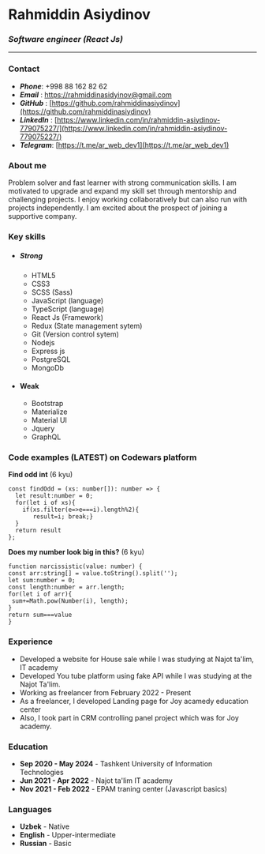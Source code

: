 # Rahmiddin Asiydinov 
### _Software engineer (React Js)_
---
### **Contact**
* **_Phone_**: +998 88 162 82 62
* **_Email_** : [https://rahmiddinasidyinov@gmail.com](https://rahmiddinasidyinov@gmail.com)
* **_GitHub_** : [https://github.com/rahmiddinasiydinov](https://github.com/rahmiddinasiydinov)
* **_LinkedIn_** : [https://www.linkedin.com/in/rahmiddin-asiydinov-779075227/](https://www.linkedin.com/in/rahmiddin-asiydinov-779075227/)
* **_Telegram_**: [https://t.me/ar_web_dev1](https://t.me/ar_web_dev1)
### About me
Problem solver and fast learner with strong communication skills. I am motivated to upgrade and expand my skill set through mentorship and challenging projects. I enjoy working collaboratively but can also run with projects independently. I am excited about the prospect of joining a supportive company.
### Key skills
   * ##### **Strong**
     * HTML5
     * CSS3
     * SCSS (Sass) 
     * JavaScript (language)
     * TypeScript (language)
     * React Js (Framework)
     * Redux (State management sytem)
     * Git (Version control sytem)
     * Nodejs
     * Express js
     * PostgreSQL
     * MongoDb
  * #### Weak
    * Bootstrap
    * Materialize
    * Material UI
    * Jquery
    * GraphQL





### Code examples (LATEST) on Codewars platform
  **Find odd int** (6 kyu)
```
const findOdd = (xs: number[]): number => {
  let result:number = 0;
  for(let i of xs){
    if(xs.filter(e=>e===i).length%2){
       result=i; break;}
  }
  return result
};
```
  **Does my number look big in this?** (6 kyu)
  ```
  function narcissistic(value: number) {
  const arr:string[] = value.toString().split('');
  let sum:number = 0;
  const length:number = arr.length;
for(let i of arr){
   sum+=Math.pow(Number(i), length);
}
  return sum===value
}
  ```
  
### Experience
 * Developed a website for House sale while I was studying at Najot ta'lim, IT academy
 * Developed You tube platform using fake API while I was studying at the Najot Ta'lim.
 * Working as freelancer from February 2022 - Present
 * As a freelancer, I developed Landing page for Joy acamedy education center 
 * Also, I took part in CRM controlling panel project which was for Joy academy.


### Education
   *  **Sep 2020 - May 2024** - Tashkent University of Information Technologies
   *  **Jun 2021 - Apr 2022** - Najot ta'lim IT academy
   *  **Nov 2021 - Feb 2022** - EPAM traning center (Javascript basics)


### Languages
* **Uzbek** - Native
* **English** - Upper-intermediate
* **Russian** - Basic

